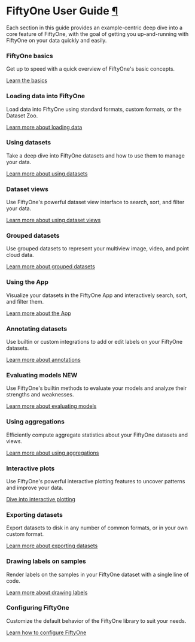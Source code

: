 # FiftyOne User Guide [¶](\#fiftyone-user-guide "Permalink to this headline")

Each section in this guide provides an example-centric deep dive into a core
feature of FiftyOne, with the goal of getting you up-and-running with FiftyOne
on your data quickly and easily.

### FiftyOne basics

Get up to speed with a quick overview of FiftyOne's basic concepts.

[Learn the basics](basics.html)

### Loading data into FiftyOne

Load data into FiftyOne using standard formats, custom formats, or the Dataset Zoo.

[Learn more about loading data](dataset_creation/index.html)

### Using datasets

Take a deep dive into FiftyOne datasets and how to use them to manage your data.

[Learn more about using datasets](using_datasets.html)

### Dataset views

Use FiftyOne's powerful dataset view interface to search, sort, and filter your data.

[Learn more about using dataset views](using_views.html)

### Grouped datasets

Use grouped datasets to represent your multiview image, video, and point cloud data.

[Learn more about grouped datasets](groups.html)

### Using the App

Visualize your datasets in the FiftyOne App and interactively search, sort, and filter them.

[Learn more about the App](app.html)

### Annotating datasets

Use builtin or custom integrations to add or edit labels on your FiftyOne datasets.

[Learn more about annotations](annotation.html)

### Evaluating models **NEW**

Use FiftyOne's builtin methods to evaluate your models and analyze their strengths and weaknesses.

[Learn more about evaluating models](evaluation.html)

### Using aggregations

Efficiently compute aggregate statistics about your FiftyOne datasets and views.

[Learn more about using aggregations](using_aggregations.html)

### Interactive plots

Use FiftyOne's powerful interactive plotting features to uncover patterns and improve your data.

[Dive into interactive plotting](plots.html)

### Exporting datasets

Export datasets to disk in any number of common formats, or in your own custom format.

[Learn more about exporting datasets](export_datasets.html)

### Drawing labels on samples

Render labels on the samples in your FiftyOne dataset with a single line of code.

[Learn more about drawing labels](draw_labels.html)

### Configuring FiftyOne

Customize the default behavior of the FiftyOne library to suit your needs.

[Learn how to configure FiftyOne](config.html)

